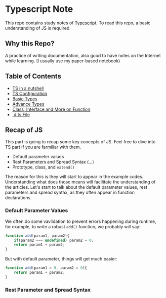 # Typescript Note

This repo contains study notes of [Typescript](https://www.typescriptlang.org/docs/handbook/typescript-in-5-minutes.html). To read this repo, a basic understanding of JS is required.

## Why this Repo? 
A practice of writing documentation, also good to have notes on the Internet while learning. (I usually use my paper-based notebook)
## Table of Contents 
- [TS in a nutshell](./nutshell/overview.md)
- [TS Configuration](./tsconfig/tsconfig.md)
- [Basic Types](./basics/basics.md)
- [Advance Types](./advanced_Type/advanced_type.md)
- [Class, Interface and More on Function](./advanced_type2/advanced_type2.md)
- [.d.ts File](./dts/dts.md)

## Recap of JS

This part is going to recap some key concepts of JS. Feel free to dive into TS part if you are farmiliar with them. 

- Default parameter values
- Rest Parameters and Spread Syntax (...)
- Prototype, class, and ```extend()```

The reason for this is they will start to appear in the example codes. Understanding what does those means will facilitate the understanding of the articles. Let's start to talk about the default parameter values, rest parameters and spread syntax, as they often appear in function declarations. 

### Default Parameter Values

We often do some vavlidation to prevent errors happening during runtime, for example, to write a robust ```add()``` function, we probably will say: 
```javascript
function add(param1, param2){
    if(param2 === undefined) param2 = 0; 
    return param1 + param2; 
}
```
But with default parameter, things will get much easier: 
```javascript
function add(param1 = 0, param2 = 0){
    return param1 + param2;
}
```

### Rest Parameter and Spread Syntax

